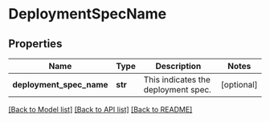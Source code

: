 # DeploymentSpecName

## Properties
Name | Type | Description | Notes
------------ | ------------- | ------------- | -------------
**deployment_spec_name** | **str** | This indicates the deployment spec. | [optional] 

[[Back to Model list]](../README.md#documentation-for-models) [[Back to API list]](../README.md#documentation-for-api-endpoints) [[Back to README]](../README.md)

